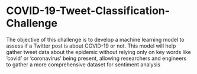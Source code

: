 # COVID-19-Tweet-Classification-Challenge
The objective of this challenge is to develop a machine learning model to assess if a Twitter post is about COVID-19 or not. 
This model will help gather tweet data about the epidemic without relying only on key words like ‘covid’ or ‘coronavirus’ being present, allowing researchers and engineers to gather a more comprehensive dataset for sentiment analysis
